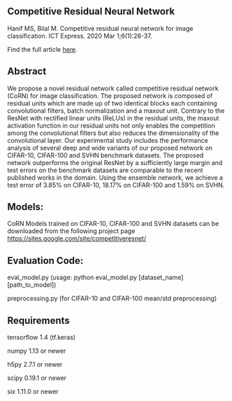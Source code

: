 **Competitive Residual Neural Network**
---------------------------------------

Hanif MS, Bilal M. Competitive residual neural network for image classification. ICT Express. 2020 Mar 1;6(1):28-37.

Find the full article [here](https://www.sciencedirect.com/science/article/pii/S2405959519300694).

Abstract
--------
We propose a novel residual network called competitive residual network (CoRN) for image classification. The proposed network is composed of residual units which are made up of two identical blocks each containing convolutional filters, batch normalization and a maxout unit. Contrary to the ResNet with rectified linear units (ReLUs) in the residual units, the maxout activation function in our residual units not only enables the competition among the convolutional filters but also reduces the dimensionality of the convolutional layer. Our experimental study includes the performance analysis of several deep and wide variants of our proposed network on CIFAR-10, CIFAR-100 and SVHN benchmark datasets. The proposed network outperforms the original ResNet by a sufficiently large margin and test errors on the benchmark datasets are comparable to the recent published works in the domain. Using the ensemble network, we achieve a test error of 3.85% on CIFAR-10, 18.17% on CIFAR-100 and 1.59% on SVHN.

Models:
-------
CoRN Models trained on CIFAR-10, CIFAR-100 and SVHN datasets can be downloaded from the following project page
https://sites.google.com/site/competitiveresnet/

Evaluation Code: 
----------------

eval_model.py (usage: python eval_model.py [dataset_name] [path_to_model])

preprocessing.py (for CIFAR-10 and CIFAR-100 mean/std preprocessing) 

Requirements
------------

tensorflow 1.4 (tf.keras)

numpy 1.13 or newer

h5py 2.7.1 or newer

scipy 0.19.1 or newer

six 1.11.0 or newer



